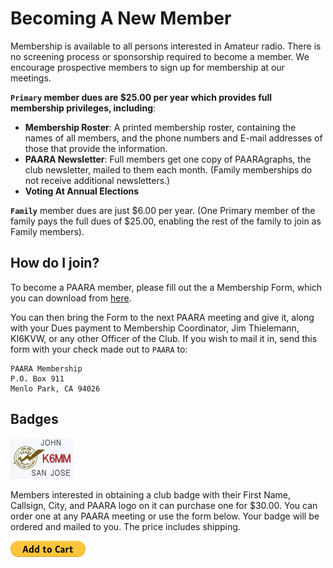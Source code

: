 # Becoming A New Member

Membership is available to all persons interested in Amateur radio. There is no screening process or sponsorship required to become a member. We encourage prospective members to sign up for membership at our meetings.

**`Primary` member dues are $25.00 per year which provides full membership privileges, including**:

* **Membership Roster**: A printed membership roster, containing the names of all members, and the phone numbers and E-mail addresses of those that provide the information.
* **PAARA Newsletter**: Full members get one copy of PAARAgraphs, the club newsletter, mailed to them each month. (Family memberships do not receive additional newsletters.)
* **Voting At Annual Elections**

**`Family`** member dues are just $6.00 per year. (One Primary member of the family pays the full dues of $25.00, enabling the rest of the family to join as Family members).

## How do I join?

To become a PAARA member, please fill out the a Membership Form, which you can download from [here](/membership/Membership-Form-17a.pdf).

You can then bring the Form to the next PAARA meeting and give it, along with your Dues payment to Membership Coordinator, Jim Thielemann, KI6KVW, or any other Officer of the Club. If you wish to mail it in, send this form with your check made out to `PAARA` to:

    PAARA Membership
    P.O. Box 911
    Menlo Park, CA 94026

## Badges

![membership/nametag-100.jpg](/membership/nametag-100.jpg)

Members interested in obtaining a club badge with their First Name, Callsign, City, and PAARA logo on it can purchase one for $30.00. You can order one at any PAARA meeting or use the form below. Your badge will be ordered and mailed to you. The price includes shipping.


[![membership/btn_cart_LG.gif](/membership/btn_cart_LG.gif)](https://www.paypal.com/ncp/payment/KENQB7NGNEXZ6)
